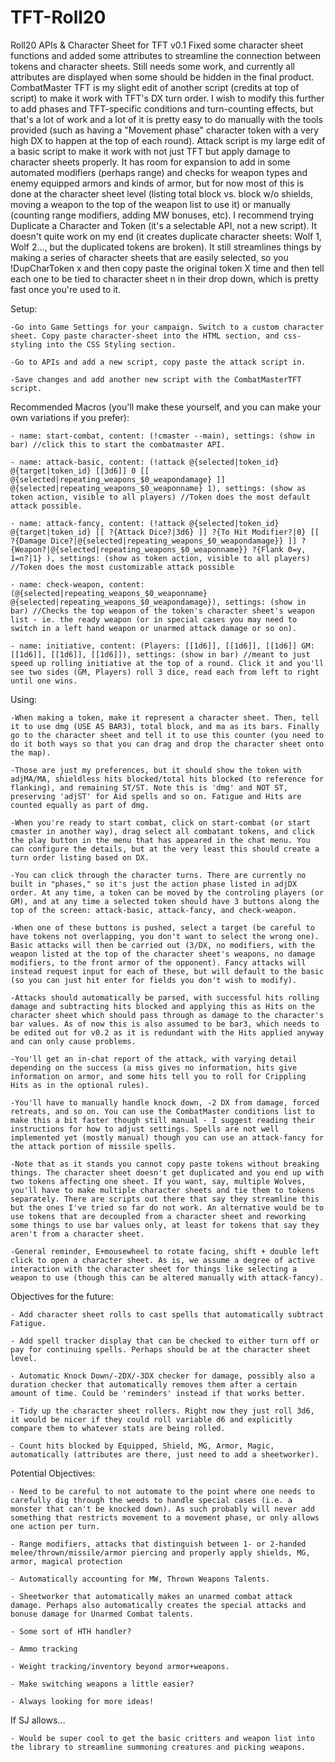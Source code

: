 # TFT-Roll20
 Roll20 APIs & Character Sheet for TFT
v0.1
Fixed some character sheet functions and added some attributes to streamline the connection between tokens and character sheets. Still needs some work, and currently all attributes are displayed when some should be hidden in the final product.
CombatMaster TFT is my slight edit of another script (credits at top of script) to make it work with TFT's DX turn order. I wish to modify this further to add phases and TFT-specific conditions and turn-counting effects, but that's a lot of work and a lot of it is pretty easy to do manually with the tools provided (such as having a "Movement phase" character token with a very high DX to happen at the top of each round).
Attack script is my large edit of a basic script to make it work with not just TFT but apply damage to character sheets properly. It has room for expansion to add in some automated modifiers (perhaps range) and checks for weapon types and enemy equipped armors and kinds of armor, but for now most of this is done at the character sheet level (listing total block vs. block w/o shields, moving a weapon to the top of the weapon list to use it) or manually (counting range modifiers, adding MW bonuses, etc).
I recommend trying Duplicate a Character and Token (it's a selectable API, not a new script). It doesn't quite work on my end (it creates duplicate character sheets: Wolf 1, Wolf 2..., but the duplicated tokens are broken). It still streamlines things by making a series of character sheets that are easily selected, so you !DupCharToken x and then copy paste the original token X time and then tell each one to be tied to character sheet n in their drop down, which is pretty fast once you're used to it.

Setup:

	-Go into Game Settings for your campaign. Switch to a custom character sheet. Copy paste character-sheet into the HTML section, and css-styling into the CSS Styling section.

	-Go to APIs and add a new script, copy paste the attack script in.

	-Save changes and add another new script with the CombatMasterTFT script. 

Recommended Macros (you'll make these yourself, and you can make your own variations if you prefer):

	- name: start-combat, content: (!cmaster --main), settings: (show in bar) //click this to start the combatmaster API.

	- name: attack-basic, content: (!attack @{selected|token_id} @{target|token_id} [[3d6]] 0 [[ @{selected|repeating_weapons_$0_weapondamage} ]] @{selected|repeating_weapons_$0_weaponname} 1), settings: (show as token action, visible to all players) //Token does the most default attack possible.
	
	- name: attack-fancy, content: (!attack @{selected|token_id} @{target|token_id} [[ ?{Attack Dice?|3d6} ]] ?{To Hit Modifier?|0} [[ ?{Damage Dice?|@{selected|repeating_weapons_$0_weapondamage}} ]] ?{Weapon?|@{selected|repeating_weapons_$0_weaponname}} ?{Flank 0=y, 1=n?|1} ), settings: (show as token action, visible to all players) //Token does the most customizable attack possible
	
	- name: check-weapon, content: (@{selected|repeating_weapons_$0_weaponname} @{selected|repeating_weapons_$0_weapondamage}), settings: (show in bar) //Checks the top weapon of the token's character sheet's weapon list - ie. the ready weapon (or in special cases you may need to switch in a left hand weapon or unarmed attack damage or so on).
	
	- name: initiative, content: (Players: [[1d6]], [[1d6]], [[1d6]] GM: [[1d6]], [[1d6]], [[1d6]]), settings: (show in bar) //meant to just speed up rolling initiative at the top of a round. Click it and you'll see two sides (GM, Players) roll 3 dice, read each from left to right until one wins.

Using:

	-When making a token, make it represent a character sheet. Then, tell it to use dmg (USE AS BAR3), total block, and ma as its bars. Finally go to the character sheet and tell it to use this counter (you need to do it both ways so that you can drag and drop the character sheet onto the map).
	
	-Those are just my preferences, but it should show the token with adjMA/MA, shieldless hits blocked/total hits blocked (to reference for flanking), and remaining ST/ST. Note this is 'dmg' and NOT ST, preserving 'adjST' for Aid spells and so on. Fatigue and Hits are counted equally as part of dmg.
	
	-When you're ready to start combat, click on start-combat (or start cmaster in another way), drag select all combatant tokens, and click the play button in the menu that has appeared in the chat menu. You can configure the details, but at the very least this should create a turn order listing based on DX.
	
	-You can click through the character turns. There are currently no built in "phases," so it's just the action phase listed in adjDX order. At any time, a token can be moved by the controling players (or GM), and at any time a selected token should have 3 buttons along the top of the screen: attack-basic, attack-fancy, and check-weapon.
	
	-When one of these buttons is pushed, select a target (be careful to have tokens not overlapping, you don't want to select the wrong one). Basic attacks will then be carried out (3/DX, no modifiers, with the weapon listed at the top of the character sheet's weapons, no damage modifiers, to the front armor of the opponent). Fancy attacks will instead request input for each of these, but will default to the basic (so you can just hit enter for fields you don't wish to modify). 
	
	-Attacks should automatically be parsed, with successful hits rolling damage and subtracting hits blocked and applying this as Hits on the character sheet which should pass through as damage to the character's bar values. As of now this is also assumed to be bar3, which needs to be edited out for v0.2 as it is redundant with the Hits applied anyway and can only cause problems.
	
	-You'll get an in-chat report of the attack, with varying detail depending on the success (a miss gives no information, hits give information on armor, and some hits tell you to roll for Crippling Hits as in the optional rules).
	
	-You'll have to manually handle knock down, -2 DX from damage, forced retreats, and so on. You can use the CombatMaster conditions list to make this a bit faster though still manual - I suggest reading their instructions for how to adjust settings. Spells are not well implemented yet (mostly manual) though you can use an attack-fancy for the attack portion of missile spells. 
	
	-Note that as it stands you cannot copy paste tokens without breaking things. The character sheet doesn't get duplicated and you end up with two tokens affecting one sheet. If you want, say, multiple Wolves, you'll have to make multiple character sheets and tie them to tokens separately. There are scripts out there that say they streamline this but the ones I've tried so far do not work. An alternative would be to use tokens that are decoupled from a character sheet and reworking some things to use bar values only, at least for tokens that say they aren't from a character sheet.
	
	-General reminder, E+mousewheel to rotate facing, shift + double left click to open a character sheet. As is, we assume a degree of active interaction with the character sheet for things like selecting a weapon to use (though this can be altered manually with attack-fancy).

Objectives for the future:

	- Add character sheet rolls to cast spells that automatically subtract Fatigue.
	
	- Add spell tracker display that can be checked to either turn off or pay for continuing spells. Perhaps should be at the character sheet level.
	
	- Automatic Knock Down/-2DX/-3DX checker for damage, possibly also a duration checker that automatically removes them after a certain amount of time. Could be 'reminders' instead if that works better.
	
	- Tidy up the character sheet rollers. Right now they just roll 3d6, it would be nicer if they could roll variable d6 and explicitly compare them to whatever stats are being rolled.
	
	- Count hits blocked by Equipped, Shield, MG, Armor, Magic, automatically (attributes are there, just need to add a sheetworker).

Potential Objectives:

	- Need to be careful to not automate to the point where one needs to carefully dig through the weeds to handle special cases (i.e. a monster that can't be knocked down). As such probably will never add something that restricts movement to a movement phase, or only allows one action per turn.

	- Range modifiers, attacks that distinguish between 1- or 2-handed melee/thrown/missile/armor piercing and properly apply shields, MG, armor, magical protection

	- Automatically accounting for MW, Thrown Weapons Talents.

	- Sheetworker that automatically makes an unarmed combat attack damage. Perhaps also automatically creates the special attacks and bonuse damage for Unarmed Combat talents.

	- Some sort of HTH handler?

	- Ammo tracking

	- Weight tracking/inventory beyond armor+weapons.

	- Make switching weapons a little easier?
	
	- Always looking for more ideas!

If SJ allows...

	- Would be super cool to get the basic critters and weapon list into the library to streamline summoning creatures and picking weapons.